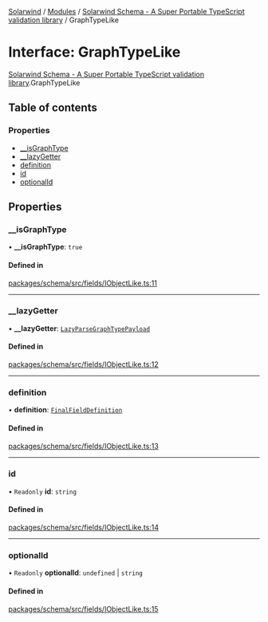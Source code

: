 [Solarwind](../README.md) / [Modules](../modules.md) / [Solarwind Schema - A Super Portable TypeScript validation library](../modules/Solarwind_Schema___A_Super_Portable_TypeScript_validation_library.md) / GraphTypeLike

# Interface: GraphTypeLike

[Solarwind Schema - A Super Portable TypeScript validation library](../modules/Solarwind_Schema___A_Super_Portable_TypeScript_validation_library.md).GraphTypeLike

## Table of contents

### Properties

- [\_\_isGraphType](Solarwind_Schema___A_Super_Portable_TypeScript_validation_library.GraphTypeLike.md#__isgraphtype)
- [\_\_lazyGetter](Solarwind_Schema___A_Super_Portable_TypeScript_validation_library.GraphTypeLike.md#__lazygetter)
- [definition](Solarwind_Schema___A_Super_Portable_TypeScript_validation_library.GraphTypeLike.md#definition)
- [id](Solarwind_Schema___A_Super_Portable_TypeScript_validation_library.GraphTypeLike.md#id)
- [optionalId](Solarwind_Schema___A_Super_Portable_TypeScript_validation_library.GraphTypeLike.md#optionalid)

## Properties

### \_\_isGraphType

• **\_\_isGraphType**: ``true``

#### Defined in

[packages/schema/src/fields/IObjectLike.ts:11](https://github.com/antoniopresto/darch/blob/c5cd1c8/packages/schema/src/fields/IObjectLike.ts#L11)

___

### \_\_lazyGetter

• **\_\_lazyGetter**: [`LazyParseGraphTypePayload`](../modules/Solarwind_Schema___A_Super_Portable_TypeScript_validation_library.md#lazyparsegraphtypepayload)

#### Defined in

[packages/schema/src/fields/IObjectLike.ts:12](https://github.com/antoniopresto/darch/blob/c5cd1c8/packages/schema/src/fields/IObjectLike.ts#L12)

___

### definition

• **definition**: [`FinalFieldDefinition`](../modules/Solarwind_Schema___A_Super_Portable_TypeScript_validation_library.md#finalfielddefinition)

#### Defined in

[packages/schema/src/fields/IObjectLike.ts:13](https://github.com/antoniopresto/darch/blob/c5cd1c8/packages/schema/src/fields/IObjectLike.ts#L13)

___

### id

• `Readonly` **id**: `string`

#### Defined in

[packages/schema/src/fields/IObjectLike.ts:14](https://github.com/antoniopresto/darch/blob/c5cd1c8/packages/schema/src/fields/IObjectLike.ts#L14)

___

### optionalId

• `Readonly` **optionalId**: `undefined` \| `string`

#### Defined in

[packages/schema/src/fields/IObjectLike.ts:15](https://github.com/antoniopresto/darch/blob/c5cd1c8/packages/schema/src/fields/IObjectLike.ts#L15)

